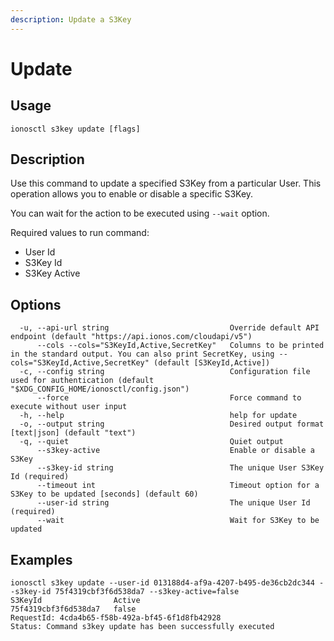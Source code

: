 ```yaml
---
description: Update a S3Key
---
```


# Update

## Usage

```text
ionosctl s3key update [flags]
```

## Description

Use this command to update a specified S3Key from a particular User. This operation allows you to enable or disable a specific S3Key.

You can wait for the action to be executed using `--wait` option.

Required values to run command:
* User Id
* S3Key Id
* S3Key Active

## Options

```text
  -u, --api-url string                           Override default API endpoint (default "https://api.ionos.com/cloudapi/v5")
      --cols --cols="S3KeyId,Active,SecretKey"   Columns to be printed in the standard output. You can also print SecretKey, using --cols="S3KeyId,Active,SecretKey" (default [S3KeyId,Active])
  -c, --config string                            Configuration file used for authentication (default "$XDG_CONFIG_HOME/ionosctl/config.json")
      --force                                    Force command to execute without user input
  -h, --help                                     help for update
  -o, --output string                            Desired output format [text|json] (default "text")
  -q, --quiet                                    Quiet output
      --s3key-active                             Enable or disable a S3Key
      --s3key-id string                          The unique User S3Key Id (required)
      --timeout int                              Timeout option for a S3Key to be updated [seconds] (default 60)
      --user-id string                           The unique User Id (required)
      --wait                                     Wait for S3Key to be updated
```

## Examples

```text
ionosctl s3key update --user-id 013188d4-af9a-4207-b495-de36cb2dc344 --s3key-id 75f4319cbf3f6d538da7 --s3key-active=false
S3KeyId                Active
75f4319cbf3f6d538da7   false
RequestId: 4cda4b65-f58b-492a-bf45-6f1d8fb42928
Status: Command s3key update has been successfully executed
```

